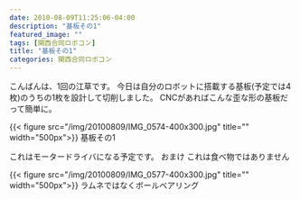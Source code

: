 ```yaml
---
date: 2010-08-09T11:25:06-04:00
description: "基板その1"
featured_image: ""
tags: [関西合同ロボコン]
title: "基板その1"
categories: 関西合同ロボコン
---
```


こんばんは、1回の江草です。
今日は自分のロボットに搭載する基板(予定では4枚)のうちの1枚を設計して切削しました。
CNCがあればこんな歪な形の基板だって簡単に。

{{< figure src="/img/20100809/IMG_0574-400x300.jpg" title="" width="500px">}}
基板その1

これはモータードライバになる予定です。
おまけ
これは食べ物ではありません

{{< figure src="/img/20100809/IMG_0577-400x300.jpg" title="" width="500px">}}
ラムネではなくボールベアリング
